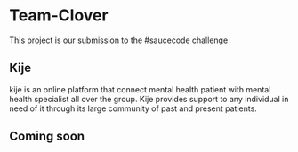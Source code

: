 # Team-Clover

This project is our submission to the #saucecode challenge

## Kije

kije is an online platform that connect mental health patient with mental health specialist all over the group. 
Kije provides support to any individual in need of it through its large community of past and present patients.



## Coming soon
